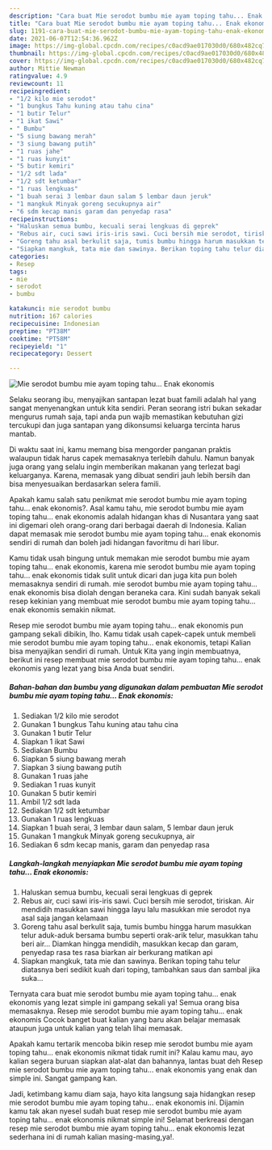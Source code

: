 ```yaml
---
description: "Cara buat Mie serodot bumbu mie ayam toping tahu... Enak ekonomis Sederhana dan Mudah Dibuat"
title: "Cara buat Mie serodot bumbu mie ayam toping tahu... Enak ekonomis Sederhana dan Mudah Dibuat"
slug: 1191-cara-buat-mie-serodot-bumbu-mie-ayam-toping-tahu-enak-ekonomis-sederhana-dan-mudah-dibuat
date: 2021-06-07T12:54:36.962Z
image: https://img-global.cpcdn.com/recipes/c0acd9ae017030d0/680x482cq70/mie-serodot-bumbu-mie-ayam-toping-tahu-enak-ekonomis-foto-resep-utama.jpg
thumbnail: https://img-global.cpcdn.com/recipes/c0acd9ae017030d0/680x482cq70/mie-serodot-bumbu-mie-ayam-toping-tahu-enak-ekonomis-foto-resep-utama.jpg
cover: https://img-global.cpcdn.com/recipes/c0acd9ae017030d0/680x482cq70/mie-serodot-bumbu-mie-ayam-toping-tahu-enak-ekonomis-foto-resep-utama.jpg
author: Mittie Newman
ratingvalue: 4.9
reviewcount: 11
recipeingredient:
- "1/2 kilo mie serodot"
- "1 bungkus Tahu kuning atau tahu cina"
- "1 butir Telur"
- "1 ikat Sawi"
- " Bumbu"
- "5 siung bawang merah"
- "3 siung bawang putih"
- "1 ruas jahe"
- "1 ruas kunyit"
- "5 butir kemiri"
- "1/2 sdt lada"
- "1/2 sdt ketumbar"
- "1 ruas lengkuas"
- "1 buah serai 3 lembar daun salam 5 lembar daun jeruk"
- "1 mangkuk Minyak goreng secukupnya air"
- "6 sdm kecap manis garam dan penyedap rasa"
recipeinstructions:
- "Haluskan semua bumbu, kecuali serai lengkuas di geprek"
- "Rebus air, cuci sawi iris-iris sawi. Cuci bersih mie serodot, tiriskan. Air mendidih masukkan sawi hingga layu lalu masukkan mie serodot nya asal saja jangan kelamaan"
- "Goreng tahu asal berkulit saja, tumis bumbu hingga harum masukkan telur aduk-aduk bersama bumbu seperti orak-arik telur, masukkan tahu beri air... Diamkan hingga mendidih, masukkan kecap dan garam, penyedap rasa tes rasa biarkan air berkurang matikan api"
- "Siapkan mangkuk, tata mie dan sawinya. Berikan toping tahu telur diatasnya beri sedikit kuah dari toping, tambahkan saus dan sambal jika suka..."
categories:
- Resep
tags:
- mie
- serodot
- bumbu

katakunci: mie serodot bumbu 
nutrition: 167 calories
recipecuisine: Indonesian
preptime: "PT38M"
cooktime: "PT58M"
recipeyield: "1"
recipecategory: Dessert

---
```



![Mie serodot bumbu mie ayam toping tahu... Enak ekonomis](https://img-global.cpcdn.com/recipes/c0acd9ae017030d0/680x482cq70/mie-serodot-bumbu-mie-ayam-toping-tahu-enak-ekonomis-foto-resep-utama.jpg)

Selaku seorang ibu, menyajikan santapan lezat buat famili adalah hal yang sangat menyenangkan untuk kita sendiri. Peran seorang istri bukan sekadar mengurus rumah saja, tapi anda pun wajib memastikan kebutuhan gizi tercukupi dan juga santapan yang dikonsumsi keluarga tercinta harus mantab.

Di waktu  saat ini, kamu memang bisa mengorder panganan praktis walaupun tidak harus capek memasaknya terlebih dahulu. Namun banyak juga orang yang selalu ingin memberikan makanan yang terlezat bagi keluarganya. Karena, memasak yang dibuat sendiri jauh lebih bersih dan bisa menyesuaikan berdasarkan selera famili. 



Apakah kamu salah satu penikmat mie serodot bumbu mie ayam toping tahu... enak ekonomis?. Asal kamu tahu, mie serodot bumbu mie ayam toping tahu... enak ekonomis adalah hidangan khas di Nusantara yang saat ini digemari oleh orang-orang dari berbagai daerah di Indonesia. Kalian dapat memasak mie serodot bumbu mie ayam toping tahu... enak ekonomis sendiri di rumah dan boleh jadi hidangan favoritmu di hari libur.

Kamu tidak usah bingung untuk memakan mie serodot bumbu mie ayam toping tahu... enak ekonomis, karena mie serodot bumbu mie ayam toping tahu... enak ekonomis tidak sulit untuk dicari dan juga kita pun boleh memasaknya sendiri di rumah. mie serodot bumbu mie ayam toping tahu... enak ekonomis bisa diolah dengan beraneka cara. Kini sudah banyak sekali resep kekinian yang membuat mie serodot bumbu mie ayam toping tahu... enak ekonomis semakin nikmat.

Resep mie serodot bumbu mie ayam toping tahu... enak ekonomis pun gampang sekali dibikin, lho. Kamu tidak usah capek-capek untuk membeli mie serodot bumbu mie ayam toping tahu... enak ekonomis, tetapi Kalian bisa menyajikan sendiri di rumah. Untuk Kita yang ingin membuatnya, berikut ini resep membuat mie serodot bumbu mie ayam toping tahu... enak ekonomis yang lezat yang bisa Anda buat sendiri.

<!--inarticleads1-->

##### Bahan-bahan dan bumbu yang digunakan dalam pembuatan Mie serodot bumbu mie ayam toping tahu... Enak ekonomis:

1. Sediakan 1/2 kilo mie serodot
1. Gunakan 1 bungkus Tahu kuning atau tahu cina
1. Gunakan 1 butir Telur
1. Siapkan 1 ikat Sawi
1. Sediakan  Bumbu
1. Siapkan 5 siung bawang merah
1. Siapkan 3 siung bawang putih
1. Gunakan 1 ruas jahe
1. Sediakan 1 ruas kunyit
1. Gunakan 5 butir kemiri
1. Ambil 1/2 sdt lada
1. Sediakan 1/2 sdt ketumbar
1. Gunakan 1 ruas lengkuas
1. Siapkan 1 buah serai, 3 lembar daun salam, 5 lembar daun jeruk
1. Gunakan 1 mangkuk Minyak goreng secukupnya, air
1. Sediakan 6 sdm kecap manis, garam dan penyedap rasa




<!--inarticleads2-->

##### Langkah-langkah menyiapkan Mie serodot bumbu mie ayam toping tahu... Enak ekonomis:

1. Haluskan semua bumbu, kecuali serai lengkuas di geprek
1. Rebus air, cuci sawi iris-iris sawi. Cuci bersih mie serodot, tiriskan. Air mendidih masukkan sawi hingga layu lalu masukkan mie serodot nya asal saja jangan kelamaan
1. Goreng tahu asal berkulit saja, tumis bumbu hingga harum masukkan telur aduk-aduk bersama bumbu seperti orak-arik telur, masukkan tahu beri air... Diamkan hingga mendidih, masukkan kecap dan garam, penyedap rasa tes rasa biarkan air berkurang matikan api
1. Siapkan mangkuk, tata mie dan sawinya. Berikan toping tahu telur diatasnya beri sedikit kuah dari toping, tambahkan saus dan sambal jika suka...




Ternyata cara buat mie serodot bumbu mie ayam toping tahu... enak ekonomis yang lezat simple ini gampang sekali ya! Semua orang bisa memasaknya. Resep mie serodot bumbu mie ayam toping tahu... enak ekonomis Cocok banget buat kalian yang baru akan belajar memasak ataupun juga untuk kalian yang telah lihai memasak.

Apakah kamu tertarik mencoba bikin resep mie serodot bumbu mie ayam toping tahu... enak ekonomis nikmat tidak rumit ini? Kalau kamu mau, ayo kalian segera buruan siapkan alat-alat dan bahannya, lantas buat deh Resep mie serodot bumbu mie ayam toping tahu... enak ekonomis yang enak dan simple ini. Sangat gampang kan. 

Jadi, ketimbang kamu diam saja, hayo kita langsung saja hidangkan resep mie serodot bumbu mie ayam toping tahu... enak ekonomis ini. Dijamin kamu tak akan nyesel sudah buat resep mie serodot bumbu mie ayam toping tahu... enak ekonomis nikmat simple ini! Selamat berkreasi dengan resep mie serodot bumbu mie ayam toping tahu... enak ekonomis lezat sederhana ini di rumah kalian masing-masing,ya!.

